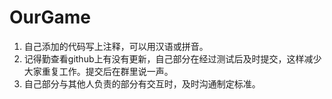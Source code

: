 # OurGame
1. 自己添加的代码写上注释，可以用汉语或拼音。
2. 记得勤查看github上有没有更新，自己部分在经过测试后及时提交，这样减少大家重复工作。提交后在群里说一声。
3. 自己部分与其他人负责的部分有交互时，及时沟通制定标准。
